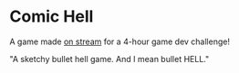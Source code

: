 # Comic Hell
 
A game made [on stream](https://www.twitch.tv/videos/1515026984) for a 4-hour game dev challenge!

"A sketchy bullet hell game. And I mean bullet HELL."
